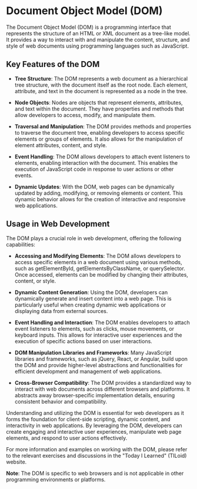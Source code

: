 # Document Object Model (DOM)

The Document Object Model (DOM) is a programming interface that represents the structure of an HTML or XML document as a tree-like model. It provides a way to interact with and manipulate the content, structure, and style of web documents using programming languages such as JavaScript.

## Key Features of the DOM

- **Tree Structure**: The DOM represents a web document as a hierarchical tree structure, with the document itself as the root node. Each element, attribute, and text in the document is represented as a node in the tree.

- **Node Objects**: Nodes are objects that represent elements, attributes, and text within the document. They have properties and methods that allow developers to access, modify, and manipulate them.

- **Traversal and Manipulation**: The DOM provides methods and properties to traverse the document tree, enabling developers to access specific elements or groups of elements. It also allows for the manipulation of element attributes, content, and style.

- **Event Handling**: The DOM allows developers to attach event listeners to elements, enabling interaction with the document. This enables the execution of JavaScript code in response to user actions or other events.

- **Dynamic Updates**: With the DOM, web pages can be dynamically updated by adding, modifying, or removing elements or content. This dynamic behavior allows for the creation of interactive and responsive web applications.

## Usage in Web Development

The DOM plays a crucial role in web development, offering the following capabilities:

- **Accessing and Modifying Elements**: The DOM allows developers to access specific elements in a web document using various methods, such as getElementById, getElementsByClassName, or querySelector. Once accessed, elements can be modified by changing their attributes, content, or style.

- **Dynamic Content Generation**: Using the DOM, developers can dynamically generate and insert content into a web page. This is particularly useful when creating dynamic web applications or displaying data from external sources.

- **Event Handling and Interaction**: The DOM enables developers to attach event listeners to elements, such as clicks, mouse movements, or keyboard inputs. This allows for interactive user experiences and the execution of specific actions based on user interactions.

- **DOM Manipulation Libraries and Frameworks**: Many JavaScript libraries and frameworks, such as jQuery, React, or Angular, build upon the DOM and provide higher-level abstractions and functionalities for efficient development and management of web applications.

- **Cross-Browser Compatibility**: The DOM provides a standardized way to interact with web documents across different browsers and platforms. It abstracts away browser-specific implementation details, ensuring consistent behavior and compatibility.

Understanding and utilizing the DOM is essential for web developers as it forms the foundation for client-side scripting, dynamic content, and interactivity in web applications. By leveraging the DOM, developers can create engaging and interactive user experiences, manipulate web page elements, and respond to user actions effectively.

For more information and examples on working with the DOM, please refer to the relevant exercises and discussions in the "Today I Learned" (TILoid) website.

**Note**: The DOM is specific to web browsers and is not applicable in other programming environments or platforms.